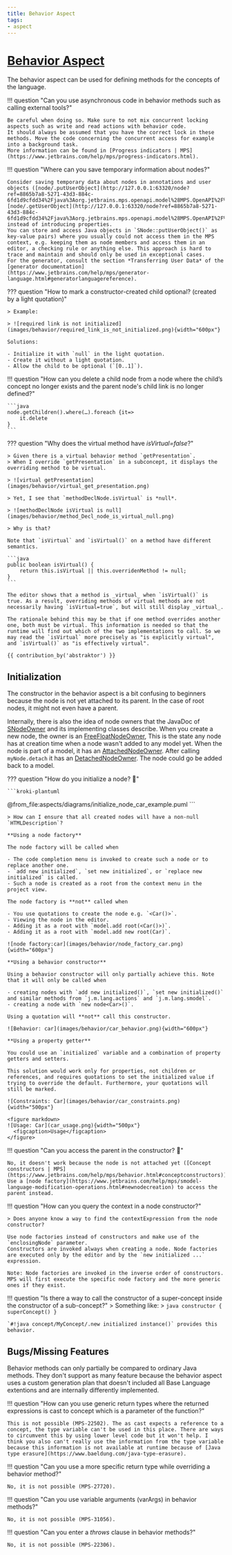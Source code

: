 ```yaml
---
title: Behavior Aspect
tags:
- aspect
---
```


# [Behavior Aspect](https://www.jetbrains.com/help/mps/behavior.html)

The behavior aspect can be used for defining methods for the concepts of the language.


!!! question "Can you use asynchronous code in behavior methods such as calling external tools?"

    Be careful when doing so. Make sure to not mix concurrent locking aspects such as write and read actions with behavior code. 
    It should always be assumed that you have the correct lock in these methods. Move the code concerning the concurrent access for example into a background task.
    More information can be found in [Progress indicators | MPS](https://www.jetbrains.com/help/mps/progress-indicators.html).

!!! question "Where can you save temporary information about nodes?"

    Consider saving temporary data about nodes in annotations and user objects ([node/.putUserObject](http://127.0.0.1:63320/node?ref=8865b7a8-5271-43d3-884c-6fd1d9cfdd34%2Fjava%3Aorg.jetbrains.mps.openapi.model%28MPS.OpenAPI%2F%29%2F%7ESNode.putUserObject%2528java.lang.Object%2Cjava.lang.Object%2529), [node/.getUserObject](http://127.0.0.1:63320/node?ref=8865b7a8-5271-43d3-884c-6fd1d9cfdd34%2Fjava%3Aorg.jetbrains.mps.openapi.model%28MPS.OpenAPI%2F%29%2F%7ESNode.getUserObject%2528java.lang.Object%2529))
    instead of introducing properties. 
    You can store and access Java objects in `SNode::putUserObject()` as key-value pairs) where you usually could not access them in the MPS context, e.g. keeping them as node members and access them in an editor, a checking rule or anything else. This approach is hard to trace and maintain and should only be used in exceptional cases.
    For the generator, consult the section *Transferring User Data* of the [generator documentation](https://www.jetbrains.com/help/mps/generator-language.html#generatorlanguagereference).

??? question "How to mark a constructor-created child optional? (created by a light quotation)"

    > Example:

    > ![required link is not initialized](images/behavior/required_link_is_not_initialized.png){width="600px"}

    Solutions:

    - Initialize it with `null` in the light quotation.
    - Create it without a light quotation.
    - Allow the child to be optional (`[0..1]`).

!!! question "How can you delete a child node from a node where the child’s concept no longer exists and the parent node's child link is no longer defined?"

    ```java
    node.getChildren().where(…).foreach {it=> 
        it.delete
    }
    ```

??? question "Why does the virtual method have *isVirtual=false*?"

    > Given there is a virtual behavior method `getPresentation`.
    > When I override `getPresentation` in a subconcept, it displays the overriding method to be virtual.
    
    > ![virtual getPresentation](images/behavior/virtual_get_presentation.png)
    
    > Yet, I see that `methodDeclNode.isVirtual` is *null*.
    
    > ![methodDeclNode isVirtual is null](images/behavior/method_Decl_node_is_virtual_null.png)
    
    > Why is that?

    Note that `isVirtual` and `isVirtual()` on a method have different semantics.

    ```java
    public boolean isVirtual() { 
        return this.isVirtual || this.overridenMethod != null; 
    }
    ```
    
    The editor shows that a method is _virtual_ when `isVirtual()` is true. As a result, overriding methods of virtual methods are not necessarily having `isVirtual=true`, but will still display _virtual_.
    
    The rationale behind this may be that if one method overrides another one, both must be virtual. This information is needed so that the runtime will find out which of the two implementations to call. So we may read the `isVirtual` more precisely as "is explicitly virtual", and `isVirtual()` as "is effectively virtual".

    {{ contribution_by('abstraktor') }}

## Initialization

The constructor in the behavior aspect is a bit confusing to beginners because the node is not yet attached to its parent.
In the case of root nodes, it might not even have a parent.

Internally, there is also the idea of node owners that the JavaDoc of
[SNodeOwner](http://127.0.0.1:63320/node?ref=6ed54515-acc8-4d1e-a16c-9fd6cfe951ea%2Fjava%3Ajetbrains.mps.smodel%28MPS.Core%2F%29%2F%7ESNodeOwner) and its
implementing classes describe. When you create a new node, the owner is an [FreeFloatNodeOwner](http://127.0.0.1:63320/node?ref=6ed54515-acc8-4d1e-a16c-9fd6cfe951ea%2Fjava%3Ajetbrains.mps.smodel%28MPS.Core%2F%29%2F%7EFreeFloatNodeOwner), This is the state any node has at creation time when a node wasn't added to any model yet. When the node is part of a model, it has an [AttachedNodeOwner](http://127.0.0.1:63320/node?ref=6ed54515-acc8-4d1e-a16c-9fd6cfe951ea%2Fjava%3Ajetbrains.mps.smodel%28MPS.Core%2F%29%2F%7EAttachedNodeOwner). After calling `myNode.detach` it has an [DetachedNodeOwner](http://127.0.0.1:63320/node?ref=6ed54515-acc8-4d1e-a16c-9fd6cfe951ea%2Fjava%3Ajetbrains.mps.smodel%28MPS.Core%2F%29%2F%7EDetachedNodeOwner).
The node could go be added back to a model.

??? question "How do you initialize a node? :beginner:"

    ```kroki-plantuml
@from_file:aspects/diagrams/initialize_node_car_example.puml
    ```

    > How can I ensure that all created nodes will have a non-null `HTMLDescription`?

    **Using a node factory**

    The node factory will be called when

    - The code completion menu is invoked to create such a node or to replace another one.
    - `add new initialized`, `set new initialized`, or `replace new initialized` is called.
    - Such a node is created as a root from the context menu in the project view.

    The node factory is **not** called when

    - You use quotations to create the node e.g. `<Car()>`.
    - Viewing the node in the editor.
    - Adding it as a root with `model.add root(<Car()>)`.
    - Adding it as a root with `model.add new root(Car)`.

    ![node factory:car](images/behavior/node_factory_car.png){width="600px"}

    **Using a behavior constructor**

    Using a behavior constructor will only partially achieve this. Note that it will only be called when

    - creating nodes with `add new initialized()`, `set new initialized()` and similar methods from `j.m.lang.actions` and `j.m.lang.smodel`.
    - creating a node with `new node<Car>()`.

    Using a quotation will **not** call this constructor.

    ![Behavior: car](images/behavior/car_behavior.png){width="600px"}

    **Using a property getter**

    You could use an `initialized` variable and a combination of property getters and setters.

    This solution would work only for properties, not children or references, and requires quotations to set the initialized value if trying to override the default. Furthermore, your quotations will still be marked. 

    ![Constraints: Car](images/behavior/car_constraints.png){width="500px"}

    <figure markdown>
    ![Usage: Car](car_usage.png){width="500px"}
      <figcaption>Usage</figcaption>
    </figure>
    

!!! question "Can you access the parent in the constructor? :beginner:"

    No, it doesn't work because the node is not attached yet ([Concept constructors | MPS](https://www.jetbrains.com/help/mps/behavior.html#conceptconstructors)). Use a [node factory](https://www.jetbrains.com/help/mps/smodel-language-modification-operations.html#newnodecreation) to access the parent instead.

!!! question "How can you query the context in a node constructor?"

    > Does anyone know a way to find the contextExpression from the node constructor?

    Use node factories instead of constructors and make use of the `enclosingNode` parameter. 
    Constructors are invoked always when creating a node. Node factories are executed only by the editor and by the `new initialized ...` expression.
    
    Note: Node factories are invoked in the inverse order of constructors. MPS will first execute the specific node factory and the more generic ones if they exist.

!!! question "Is there a way to call the constructor of a super-concept inside the constructor of a sub-concept?"
    > Something like:
    > ```java
    constructor {
    superConcept()
    }
    ```

    `#!java concept/MyConcept/.new initialized instance()` provides this behavior.


## Bugs/Missing Features

Behavior methods can only partially be compared to ordinary Java methods. They don't support as many feature because the
behavior aspect uses a custom generation plan that doesn't included all Base Language extentions and are internally differently
implemented.

!!! question "How can you use generic return types where the returned expressions is cast to concept<T> which is a parameter of the function?"

    This is not possible (MPS-22502). The as cast expects a reference to a concept, the type variable can't be used in this place. There are ways to circumvent this by using lower level code but it won't help. I think you also can't really use the information from the type variable because this information is not available at runtime because of [Java type erasure](https://www.baeldung.com/java-type-erasure).

!!! question "Can you use a more specific return type while overriding a behavior method?"

    No, it is not possible (MPS-27720).

!!! question "Can you use variable arguments (varArgs) in behavior methods?"

    No, it is not possible (MPS-31056).

!!! question "Can you enter a *throws* clause in behavior methods?"

    No, it is not possible (MPS-22306).